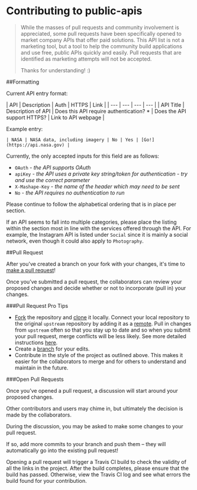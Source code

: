 # Contributing to public-apis

> While the masses of pull requests and community involvement is appreciated, some pull requests have been specifically
opened to market company APIs that offer paid solutions. This API list is not a marketing tool, but a tool to help the
community build applications and use free, public APIs quickly and easily. Pull requests that are identified as marketing attempts will not be accepted.
>
> Thanks for understanding! :)

##Formatting

Current API entry format:

| API | Description | Auth | HTTPS | Link |
| --- | --- | --- | --- |
| API Title | Description of API | Does this API require authentication? * | Does the API support HTTPS? | Link to API webpage |

Example entry:

```
| NASA | NASA data, including imagery | No | Yes | [Go!](https://api.nasa.gov) |
```

Currently, the only accepted inputs for this field are as follows:

* `OAuth` - _the API supports OAuth_
* `apiKey` - _the API uses a private key string/token for authentication - try and use the correct parameter_
* `X-Mashape-Key` - _the name of the header which may need to be sent_
* `No` - _the API requires no authentication to run_

Please continue to follow the alphabetical ordering that is in place per section.

If an API seems to fall into multiple categories, please place the listing within the section most in line with the services offered through the API. For example, the Instagram API is listed under `Social` since it is mainly a social network, even though it could also apply to `Photography`.

##Pull Request

After you've created a branch on your fork with your changes, it's time to [make a pull request][pr-link]!

Once you’ve submitted a pull request, the collaborators can review your proposed changes and decide whether or not to incorporate (pull in) your changes.

###Pull Request Pro Tips

* [Fork][fork-link] the repository and [clone][clone-link] it locally.
Connect your local repository to the original `upstream` repository by adding it as a [remote][remote-link].
Pull in changes from `upstream` often so that you stay up to date and so when you submit your pull request,
merge conflicts will be less likely. See more detailed instructions [here][syncing-link].
* Create a [branch][branch-link] for your edits.
* Contribute in the style of the project as outlined above. This makes it easier for the collaborators to merge
and for others to understand and maintain in the future.

###Open Pull Requests

Once you’ve opened a pull request, a discussion will start around your proposed changes.

Other contributors and users may chime in, but ultimately the decision is made by the collaborators.

During the discussion, you may be asked to make some changes to your pull request.

If so, add more commits to your branch and push them – they will automatically go into the existing pull request!

Opening a pull request will trigger a Travis CI build to check the validity of all the links in the project. After the build completes, please ensure that the build has passed. Otherwise, view the Travis CI log and see what errors the build found for your contribution.

[branch-link]: <http://guides.github.com/introduction/flow/>
[clone-link]: <https://help.github.com/articles/cloning-a-repository/>
[fork-link]: <http://guides.github.com/activities/forking/>
[oauth-link]: <https://en.wikipedia.org/wiki/OAuth>
[pr-link]: <https://help.github.com/articles/creating-a-pull-request/>
[remote-link]: <https://help.github.com/articles/adding-a-remote/>
[syncing-link]: <https://help.github.com/articles/syncing-a-fork>

